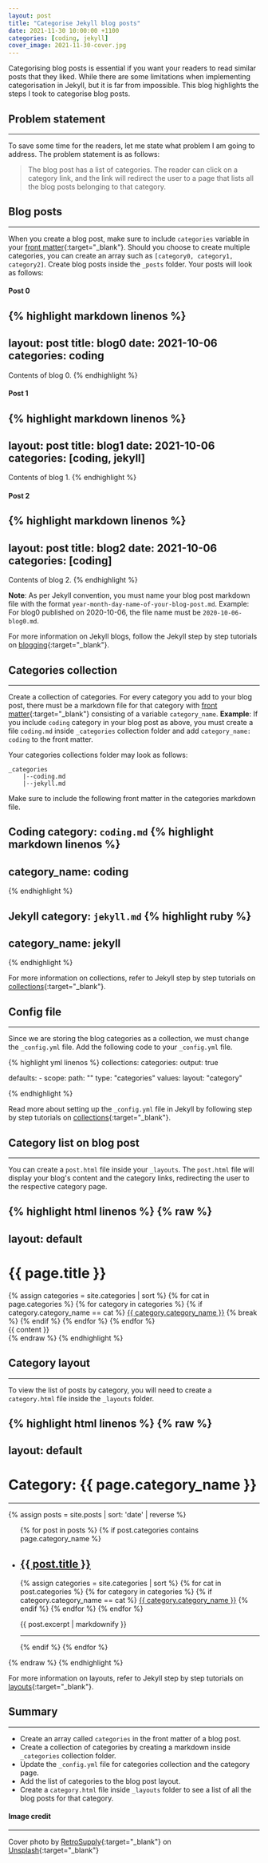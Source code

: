 ```yaml
---
layout: post
title: "Categorise Jekyll blog posts"
date: 2021-11-30 10:00:00 +1100
categories: [coding, jekyll]
cover_image: 2021-11-30-cover.jpg
---
```


Categorising blog posts is essential if you want your readers to read similar posts that they liked. While there are some limitations when implementing categorisation in Jekyll, but it is far from impossible. This blog highlights the steps I took to categorise blog posts.

## Problem statement
---

To save some time for the readers, let me state what problem I am going to address. The problem statement is as follows:

> The blog post has a list of categories. The reader can click on a category link, and the link will redirect the user to a page that lists all the blog posts belonging to that category.

## Blog posts
---

When you create a blog post, make sure to include `categories` variable in your [front matter](https://jekyllrb.com/docs/step-by-step/03-front-matter/){:target="_blank"}. Should you choose to create multiple categories, you can create an array such as `[category0, category1, category2]`. Create blog posts inside the `_posts` folder. Your posts will look as follows:

#### Post 0
{% highlight markdown linenos %}
---
layout: post
title: blog0
date: 2021-10-06
categories: coding
---

Contents of blog 0.
{% endhighlight %}

#### Post 1

{% highlight markdown linenos %}
---
layout: post
title: blog1
date: 2021-10-06
categories: [coding, jekyll]
---

Contents of blog 1.
{% endhighlight %}

#### Post 2

{% highlight markdown linenos %}
---
layout: post
title: blog2
date: 2021-10-06
categories: [coding]
---

Contents of blog 2.
{% endhighlight %}

**Note**: As per Jekyll convention, you must name your blog post markdown file with the format `year-month-day-name-of-your-blog-post.md`.  Example: For blog0 published on 2020-10-06, the file name must be `2020-10-06-blog0.md`.

For more information on Jekyll blogs, follow the Jekyll step by step tutorials on [blogging](https://jekyllrb.com/docs/step-by-step/08-blogging/){:target="_blank"}.



## Categories collection
---

Create a collection of categories. For every category you add to your blog post, there must be a markdown file for that category with [front matter](https://jekyllrb.com/docs/step-by-step/03-front-matter/){:target="_blank"} consisting of a variable `category_name`. **Example**: If you include `coding` category in your blog post as above, you must create a file `coding.md` inside `_categories` collection folder and add `category_name: coding` to the front matter.

Your categories collections folder may look as follows:

```
_categories
    |--coding.md
    |--jekyll.md
```
Make sure to include the following front matter in the categories markdown file.

**Coding category**: `coding.md`
{% highlight markdown linenos %}
---
category_name: coding
---
{% endhighlight %}

**Jekyll category**: `jekyll.md`
{% highlight ruby %}
---
category_name: jekyll
---
{% endhighlight %}

For more information on collections, refer to Jekyll step by step tutorials on [collections](https://jekyllrb.com/docs/step-by-step/09-collections/){:target="_blank"}.

## Config file
---

Since we are storing the blog categories as a collection, we must change the `_config.yml` file. Add the following code to your `_config.yml` file.

{% highlight yml linenos %}
collections:
    categories:
        output: true

defaults:
    - scope:
        path: ""
        type: "categories"
      values:
        layout: "category"

{% endhighlight %}

Read more about setting up the `_config.yml` file in Jekyll by following step by step tutorials on [collections](https://jekyllrb.com/docs/step-by-step/09-collections/){:target="_blank"}.

## Category list on blog post
---

You can create a `post.html` file inside your `_layouts`.  The `post.html` file will display your blog's content and the category links, redirecting the user to the respective category page.

{% highlight html linenos %}
{% raw %}
---
layout: default
---
<div>
    <h1>{{ page.title }}</h1>
    <div>
        {% assign categories = site.categories | sort %}
        {% for cat in page.categories %}
            {% for category in categories %}
                {% if category.category_name == cat %}
                    <a href="{{ site.baseurl }}{{ category.url }}">{{ category.category_name }}</a>
                    {% break %}
                {% endif %}
            {% endfor %}
        {% endfor %}
    </div>
</div>

<div>
    {{ content }}
</div>
{% endraw %}
{% endhighlight %}



## Category layout
---

To view the list of posts by category, you will need to create a `category.html` file inside the `_layouts` folder.

{% highlight html linenos %}
{% raw %}
---
layout: default
---

<div>
    <h1>Category: {{ page.category_name }}</h1>
</div>
<hr>
<div>
    {% assign posts = site.posts | sort: 'date' | reverse %}
    <ul>
        {% for post in posts %}
            {% if post.categories contains page.category_name %}
                <li>
                    <div>
                        <h2><a href="{{ site.baseurl }}{{ post.url }}">{{ post.title }}</a></h2>
                        <div>
                            <div>
                                {% assign categories = site.categories | sort %}
                                {% for cat in post.categories %}
                                    {% for category in categories %}
                                        {% if category.category_name == cat %}
                                            <a href="{{ site.baseurl }}{{ category.url }}">{{ category.category_name }}</a>
                                        {% endif %}
                                    {% endfor %}
                                {% endfor %}
                            </div>
                        </div>
                        <p>{{ post.excerpt | markdownify }}</p>
                    </div>
                    <hr>
                </li>
            {% endif %}
        {% endfor %}
    </ul>
</div>
{% endraw %}
{% endhighlight %}

For more information on layouts, refer to Jekyll step by step tutorials on [layouts](https://jekyllrb.com/docs/step-by-step/04-layouts/){:target="_blank"}.

## Summary
---

* Create an array called `categories` in the front matter of a blog post.
* Create a collection of categories by creating a markdown inside `_categories` collection folder.
* Update the `_config.yml` file for categories collection and the category page.
* Add the list of categories to the blog post layout.
* Create a `category.html` file inside `_layouts` folder to see a list of all the blog posts for that category.

#### Image credit
---
Cover photo by [RetroSupply](https://unsplash.com/@retrosupply?utm_source=unsplash&utm_medium=referral&utm_content=creditCopyText){:target="_blank"} on [Unsplash](https://unsplash.com/s/photos/blog?utm_source=unsplash&utm_medium=referral&utm_content=creditCopyText){:target="_blank"}
